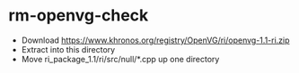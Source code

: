 # rm-openvg-check

- Download https://www.khronos.org/registry/OpenVG/ri/openvg-1.1-ri.zip
- Extract into this directory
- Move ri_package_1.1/ri/src/null/\*.cpp up one directory
